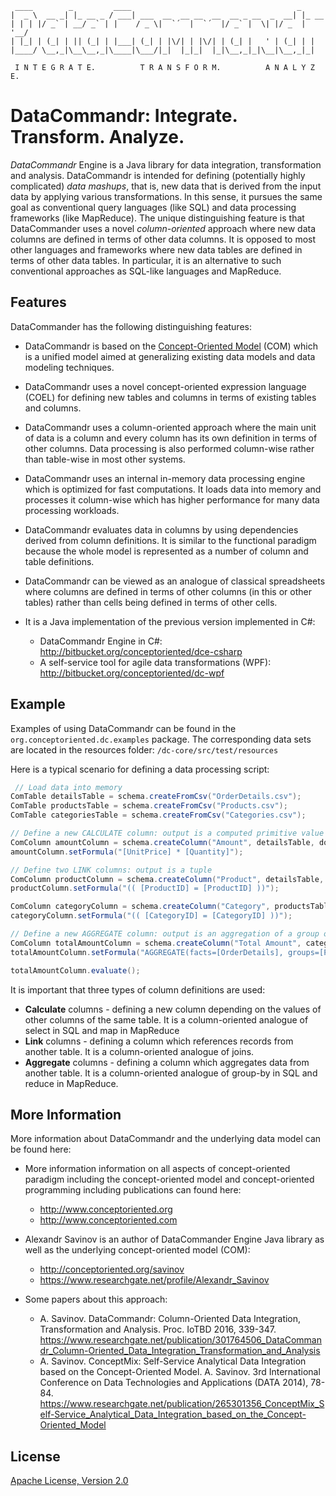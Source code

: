 
     ____        _         ____                                     _
    |  _ \  __ _| |_ __ _ / ___| ___  __  __ __  __  __ _ __  _  __| |_ __ 
    | | | |/ _` | __/ _` | |    / _ \|  `´  |  `´  |/ _` |  \| |/ _  | '__/
    | |_| | (_| | || (_| | |___| (_| | |\/| | |\/| | (_| |   ' | (_| | |
    |____/ \__,_|\__\__,_|\____|\___/|_|  |_|_|  |_|\__,_|_|\__|\__,_|_|

	 I N T E G R A T E.          T R A N S F O R M.          A N A L Y Z E.

# DataCommandr: Integrate. Transform. Analyze. 

*DataCommandr* Engine is a Java library for data integration, transformation and analysis. DataCommandr is intended for defining (potentially highly complicated) *data mashups*, that is, new data that is derived from the input data by applying various transformations. In this sense, it pursues the same goal as conventional query languages (like SQL) and data processing frameworks (like MapReduce). The unique distinguishing feature is that DataCommander uses a novel *column-oriented* approach where new data columns are defined in terms of other data columns. It is opposed to most other languages and frameworks where new data tables are defined in terms of other data tables. In particular, it is an alternative to such conventional approaches as SQL-like languages and MapReduce. 

## Features 

DataCommander has the following distinguishing features: 

* DataCommandr is based on the [Concept-Oriented Model](http://conceptoriented.org) (COM) which is a unified model aimed at generalizing existing data models and data modeling techniques. 

* DataCommandr uses a novel concept-oriented expression language (COEL) for defining new tables and columns in terms of existing tables and columns. 

* DataCommandr uses a column-oriented approach where the main unit of data is a column and every column has its own definition in terms of other columns. Data processing is also performed column-wise rather than table-wise in most other systems. 

* DataCommandr uses an internal in-memory data processing engine which is optimized for fast computations. It loads data into memory and processes it column-wise which has higher performance for many data processing workloads.

* DataCommandr evaluates data in columns by using dependencies derived from column definitions. It is similar to the functional paradigm because the whole model is represented as a number of column and table definitions. 

* DataCommandr can be viewed as an analogue of classical spreadsheets where columns are defined in terms of other columns (in this or other tables) rather than cells being defined in terms of other cells. 

* It is a Java implementation of the previous version implemented in C#:
  * DataCommandr Engine in C#: http://bitbucket.org/conceptoriented/dce-csharp
  * A self-service tool for agile data transformations (WPF): http://bitbucket.org/conceptoriented/dc-wpf

## Example

Examples of using DataCommandr can be found in the `org.conceptoriented.dc.examples` package. The corresponding data sets are located in the resources folder: `/dc-core/src/test/resources` 

Here is a typical scenario for defining a data processing script:

```java
 // Load data into memory
ComTable detailsTable = schema.createFromCsv("OrderDetails.csv");
ComTable productsTable = schema.createFromCsv("Products.csv");
ComTable categoriesTable = schema.createFromCsv("Categories.csv");

// Define a new CALCULATE column: output is a computed primitive value
ComColumn amountColumn = schema.createColumn("Amount", detailsTable, doubleType);
amountColumn.setFormula("[UnitPrice] * [Quantity]");

// Define two LINK columns: output is a tuple
ComColumn productColumn = schema.createColumn("Product", detailsTable, productsTable);
productColumn.setFormula("(( [ProductID] = [ProductID] ))");

ComColumn categoryColumn = schema.createColumn("Category", productsTable, categoriesTable);
categoryColumn.setFormula("(( [CategoryID] = [CategoryID] ))");

// Define a new AGGREGATE column: output is an aggregation of a group of values
ComColumn totalAmountColumn = schema.createColumn("Total Amount", categoriesTable, doubleType);
totalAmountColumn.setFormula("AGGREGATE(facts=[OrderDetails], groups=[Product].[Category], measure=[Amount], aggregator=SUM)");

totalAmountColumn.evaluate();
```

It is important that three types of column definitions are used: 
* **Calculate** columns - defining a new column depending on the values of other columns of the same table. It is a column-oriented analogue of select in SQL and map in MapReduce
* **Link** columns - defining a column which references records from another table. It is a column-oriented analogue of joins.
* **Aggregate** columns - defining a column which aggregates data from another table. It is a column-oriented analogue of group-by in SQL and reduce in MapReduce.

## More Information

More information about DataCommandr and the underlying data model can be found here: 

* More information information on all aspects of concept-oriented paradigm including the concept-oriented model and concept-oriented programming including publications can found here: 
  * http://www.conceptoriented.org
  * http://www.conceptoriented.com

* Alexandr Savinov is an author of DataCommander Engine Java library as well as the underlying concept-oriented model (COM): 
  * http://conceptoriented.org/savinov
  * https://www.researchgate.net/profile/Alexandr_Savinov

* Some papers about this approach: 
  * A. Savinov. DataCommandr: Column-Oriented Data Integration, Transformation and Analysis. Proc. IoTBD 2016, 339-347. https://www.researchgate.net/publication/301764506_DataCommandr_Column-Oriented_Data_Integration_Transformation_and_Analysis
  * A. Savinov. ConceptMix: Self-Service Analytical Data Integration based on the Concept-Oriented Model. A. Savinov. 3rd International Conference on Data Technologies and Applications (DATA 2014), 78-84. https://www.researchgate.net/publication/265301356_ConceptMix_Self-Service_Analytical_Data_Integration_based_on_the_Concept-Oriented_Model

## License

[Apache License, Version 2.0](http://www.apache.org/licenses/LICENSE-2.0)
